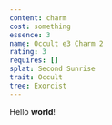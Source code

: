 ```yaml
---
content: charm
cost: something
essence: 3
name: Occult e3 Charm 2
rating: 3
requires: []
splat: Second Sunrise
trait: Occult
tree: Exorcist
---
```


Hello **world**!
